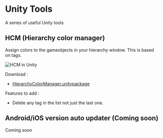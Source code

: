 # Unity Tools
A series of useful Unity tools


## HCM (Hierarchy color manager)
Assign colors to the gameobjects in your hierarchy window. This is based on tags.

![HCM in Unity](https://ferdinanddervieux.com/ImageHosting/HCM.png)

Download :
- [HierarchyColorManager.unitypackage](https://github.com/dyfer08/UnityTools/raw/master/Unity%20Tools/Assets/Unity%20Packages/HierarchyColorManager.unitypackage.zip)

Features to add :
- Delete any tag in the list not just the last one.

## Android/iOS version auto updater (Coming soon)
Coming soon

